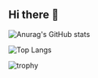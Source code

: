 ## Hi there 👋

<!--
**Stravey/Stravey** is a ✨ _special_ ✨ repository because its `README.md` (this file) appears on your GitHub profile.

Here are some ideas to get you started:

- 🔭 I’m currently working on ...
- 🌱 I’m currently learning ...
- 👯 I’m looking to collaborate on ...
- 🤔 I’m looking for help with ...
- 💬 Ask me about ...
- 📫 How to reach me: ...
- 😄 Pronouns: ...
- ⚡ Fun fact: ...
-->



![Anurag's GitHub stats](https://github-readme-stats.vercel.app/api?username=stravey)

![Top Langs](https://github-readme-stats.vercel.app/api/top-langs/?username=Stravey)

![trophy](https://github-profile-trophy.vercel.app/?username=Stravey)
